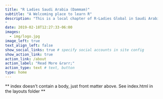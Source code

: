 ```yaml
---
title: "R Ladies Saudi Arabia (Dammam)"
subtitle: "A Welcoming place to learn R"
description: "This is a local chapter of R-Ladies Global in Saudi Arabia (Dammam), an organisation that promotes gender diversity in the R community worldwide. We meetup in person or virtually to learn about the R programming language, algorithms and advanced tools.
"
date: 2019-02-18T12:27:33-06:00
images:
  - img/logo.jpg
image_left: true
text_align_left: false
show_social_links: true # specify social accounts in site config
show_action_link: true
action_link: /about
action_label: "Read More &rarr;"
action_type: text # text, button
type: home
---
```


** index doesn't contain a body, just front matter above.
See index.html in the layouts folder **
